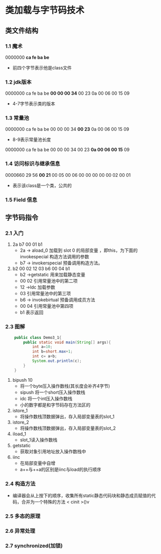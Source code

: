 # 类加载与字节码技术
## 类文件结构
### 1.1 魔术
0000000 **ca fe ba be** 
- 前四个字节表示他是class文件
### 1.2 jdk版本
0000000 ca fe ba be **00 00 00 34** 00 23 0a 00 06 00 15 09
- 4-7字节表示类的版本
### 1.3 常量池
0000000 ca fe ba be 00 00 00 34 **00 23** 0a 00 06 00 15 09
- 8-9表示常量池长度

0000000 ca fe ba be 00 00 00 34 00 23 **0a 00 06 00 15** 09
### 1.4 访问标识与继承信息
0000660 29 56 **00 21** 00 05 00 06 00 00 00 00 00 02 00 01
- 表示该class是一个类，公共的
### 1.5 Field 信息
## 字节码指令
### 2.1 入门
1. 2a b7 00 01 b1
    - 2a -> aload_0 加载到 slot 0 的局部变量 ，即this，为下面的invokespecial 构造方法调用的参数
    - b7 -> invokerspecial 预备调用构造方法。
2. b2 00 02 12 03 b6 00 04 b1
    - b2 ->getstatic 用来加载静态变量
    - 00 02 引用常量池中的第二项
    - 12 ->ldc 加载参数
    - 03 引用常量池中的第三项
    - b6 -> invokebirtual 预备调用成员方法
    - 00 04 引用常量池中第四项
    - b1 表示返回 
### 2.3 图解
```java
    public class Demo3_1{
        public static void main(String[] args){
            int a=10;
            int b=short.max+1;
            int c= a+b;
            System.out.println(c);
        }
    }
```
1. bipush 10
   - 将一个byte压入操作数栈(其长度会补齐4字节)
   - sipush 将一个short压入操作数栈
   - idc 将一个int压入操作数栈
   - 小的数字都是和字节码存在方法区的
2. istore_1
   - 将操作数栈顶数据弹出，存入局部变量表的slot_1
3. istore_2
   - 将操作数栈顶数据弹出，存入局部变量表的slot_2
4. iload_1
   - slot_1读入操作数栈   
5. getstatic 
   - 获取对象引用地址放入操作数栈中
6. iinc
   - 在局部变量中自增
   - a++与++a的区别是iinc与load的执行顺序 
### 2.4 构造方法
- 编译器会从上按下的顺序，收集所有static静态代码块和静态成员赋值的代码，合并为一个特殊的方法 < cinit >()v
### 2.5 多态的原理
### 2.6 异常处理
### 2.7 synchronized(加锁)


